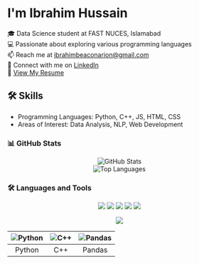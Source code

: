 # I'm Ibrahim Hussain

🎓 Data Science student at FAST NUCES, Islamabad  
💻 Passionate about exploring various programming languages  
📫 Reach me at ibrahimbeaconarion@gmail.com  
🔗 Connect with me on [LinkedIn](https://www.linkedin.com/in/ibrahim-hussain-1084ba255) <br>
📄 <a href="./Ibrahim's Resume.pdf" target="_blank">View My Resume</a>

## 🛠️ Skills

- Programming Languages: Python, C++, JS, HTML, CSS
- Areas of Interest: Data Analysis, NLP, Web Development

### 📊 GitHub Stats
<p align="center">
  <img src="https://github-readme-stats.vercel.app/api?username=ib-hussain&show_icons=true&theme=tokyonight" alt="GitHub Stats" /><br>
  <img src="https://github-readme-stats.vercel.app/api/top-langs/?username=ib-hussain&layout=compact&theme=tokyonight" alt="Top Languages" />
</p>


### 🛠️ Languages and Tools

<p align="center">
  <img src="https://img.shields.io/badge/Python-3776AB?style=for-the-badge&logo=python&logoColor=white"/>
  <img src="https://img.shields.io/badge/C++-00599C?style=for-the-badge&logo=c%2B%2B&logoColor=white"/>
  <img src="https://img.shields.io/badge/Pandas-150458?style=for-the-badge&logo=pandas&logoColor=white"/>
  <img src="https://img.shields.io/badge/NumPy-013243?style=for-the-badge&logo=numpy&logoColor=white"/>
  <img src="https://img.shields.io/badge/Flask-000000?style=for-the-badge&logo=flask&logoColor=white"/>
  
</p>
<p align="center">
  <img src="https://profile-counter.glitch.me/ib-hussain/count.svg" />
</p>

| ![Python](https://img.icons8.com/color/48/000000/python.png) | ![C++](https://img.icons8.com/color/48/000000/c-plus-plus-logo.png) | ![Pandas](https://img.icons8.com/ios-filled/50/000000/pandas.png) |
|:--:|:--:|:--:|
| Python | C++ | Pandas |

